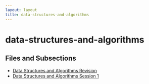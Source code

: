 ```yaml
---
layout: layout
title: data-structures-and-algorithms
---
```


# data-structures-and-algorithms

## Files and Subsections

- [Data Structures and Algorithms Revision](Data%20Structures%20and%20Algorithms%20Revision.html)
- [Data Structures and Algorithms Session 1](Data%20Structures%20and%20Algorithms%20Session%201.html)
